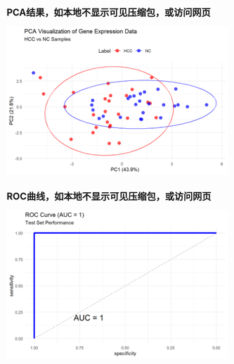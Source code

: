 ## PCA结果，如本地不显示可见压缩包，或访问网页
![PCA结果](PCA-Plot.png)
## ROC曲线，如本地不显示可见压缩包，或访问网页
![ROC曲线](ROC_Curve.png)
